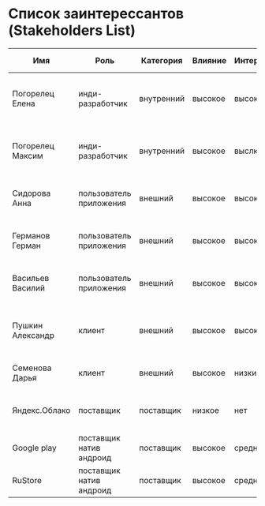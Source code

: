 # Список заинтерессантов (Stakeholders List)

| Имя              | Роль                    | Категория  | Влияние | Интерес | Интересы                                       | Контакты                 | Частота контактов | Дополнительно |
|------------------|-------------------------|------------|---------|---------|------------------------------------------------|--------------------------|-------------------|---------------|
| Погорелец Елена  | инди-разработчик        | внутренний | высокое | высокий | состояние проекта, сроки, проблемы, заработок  | epogorelets@email.dom    | ежедневно         |               |
| Погорелец Максим | инди-разработчик        | внутренний | высокое | выслкий | бюджет, расходы, сроки завершения, окупаемость | +7 111 111 11111         | еженедельно       |               |
| Сидорова Анна    | пользователь приложения | внешний    | высокое | высокий | пользователь сервиса через приложение          | telegram: @SidorovaAnna  | ежедневно         |               |
| Германов Герман  | пользователь приложения | внешний    | высокое | высокий | пользователь сервиса через приложение          | germanov@email.dom       | ежедневно         |               |
| Васильев Василий | пользователь приложения | внешний    | высокое | высокий | пользователь сервиса через приложение          | vasiliev@email.dom       | ежедневно         |               |
| Пушкин Александр | клиент                  | внешний    | высокое | высокий | покупатель подписки на сервис/компоненте для   | pushkin@client.dom       | еженедельно       |               |
| Семенова Дарья   | клиент                  | внешний    | высокое | низкий  | встраивания в свое инди-приложение             | semenova@client.dom      | нет               |               |
| Яндекс.Облако    | поставщик               | поставщик  | низкое  | нет     | оплата счетов, соблюдение законов              | https://cloud.yandex.ru/ | нет               |               |
| Google play      | поставщик натив андроид | поставщик  | высокое | средний | монетизация                                    |                          | нет               |               |
| RuStore          | поставщик натив андроид | поставщик  | высокое | средний | монетизация                                    |                          | нет               |               |
